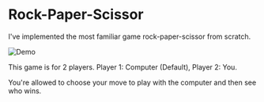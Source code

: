 # Rock-Paper-Scissor

I've implemented the most familiar game rock-paper-scissor from scratch.

![Demo](https://user-images.githubusercontent.com/45707143/120292647-1d020080-c2e2-11eb-86c0-6d4c5d7f1ba7.gif)

This game is for 2 players.
Player 1: Computer (Default),
Player 2: You.

You're allowed to choose your move to play with the computer and then see who wins.
